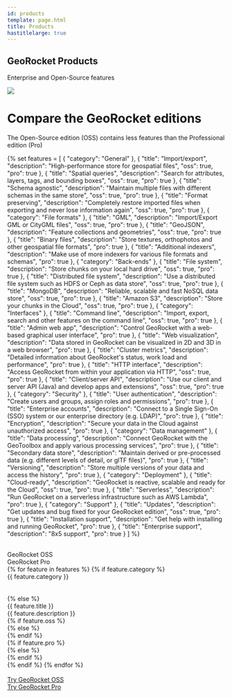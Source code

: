 ```yaml
---
id: products
template: page.html
title: Products
hastitlelarge: true
---
```


<div class="title-large pb-0 pt-5">
  <div class="container">
    <div class="row">
      <div class="col-md-7 text-md-left pb-4 pb-sm-5 pt-4 pb-md-0 pt-md-2 pt-lg-4">
        <h2>GeoRocket Products</h2>
        <p class="d-none d-lg-block">Enterprise and Open-Source features</p>
      </div>
      <div class="col-md-5 px-5 px-sm-4 px-md-0">
        <img class="img-fluid" src="{{ site.url }}/images/products/georocket-pro.png">
      </div>
    </div>
  </div>
</div>

<div class="container container-main">
<div class="row">
<div class="col-md-12">

<h1 class="text-center">Compare the GeoRocket editions</h1>

<p class="lead text-center">The Open-Source edition (OSS) contains less features than the Professional edition (Pro)</p>

{%
set features = [
  {
    "category": "General"
  },
  {
    "title": "Import/export",
    "description": "High-performance store for geospatial files",
    "oss": true,
    "pro": true
  },
  {
    "title": "Spatial queries",
    "description": "Search for attributes, layers, tags, and bounding boxes",
    "oss": true,
    "pro": true
  },
  {
    "title": "Schema agnostic",
    "description": "Maintain multiple files with different schemas in the same store",
    "oss": true,
    "pro": true
  },
  {
    "title": "Format preserving",
    "description": "Completely restore imported files when exporting and never lose information again",
    "oss": true,
    "pro": true
  },
  {
    "category": "File formats"
  },
  {
    "title": "GML",
    "description": "Import/Export GML or CityGML files",
    "oss": true,
    "pro": true
  },
  {
    "title": "GeoJSON",
    "description": "Feature collections and geometries",
    "oss": true,
    "pro": true
  },
  {
    "title": "Binary files",
    "description": "Store textures, orthophotos and other geospatial file formats",
    "pro": true
  },
  {
    "title": "Additional indexers",
    "description": "Make use of more indexers for various file formats and schemas",
    "pro": true
  },
  {
    "category": "Back-ends"
  },
  {
    "title": "File system",
    "description": "Store chunks on your local hard drive",
    "oss": true,
    "pro": true
  },
  {
    "title": "Distributed file system",
    "description": "Use a distributed file system such as HDFS or Ceph as data store",
    "oss": true,
    "pro": true
  },
  {
    "title": "MongoDB",
    "description": "Reliable, scalable and fast NoSQL data store",
    "oss": true,
    "pro": true
  },
  {
    "title": "Amazon S3",
    "description": "Store your chunks in the Cloud",
    "oss": true,
    "pro": true
  },
  {
    "category": "Interfaces"
  },
  {
    "title": "Command line",
    "description": "Import, export, search and other features on the command line",
    "oss": true,
    "pro": true
  },
  {
    "title": "Admin web app",
    "description": "Control GeoRocket with a web-based graphical user interface",
    "pro": true
  },
  {
    "title": "Web visualization",
    "description": "Data stored in GeoRocket can be visualized in 2D and 3D in a web browser",
    "pro": true
  },
  {
    "title": "Cluster metrics",
    "description": "Detailed information about GeoRocket's status, work load and performance",
    "pro": true
  },
  {
    "title": "HTTP interface",
    "description": "Access GeoRocket from within your application via HTTP",
    "oss": true,
    "pro": true
  },
  {
    "title": "Client/server API",
    "description": "Use our client and server API (Java) and develop apps and extensions",
    "oss": true,
    "pro": true
  },
  {
    "category": "Security"
  },
  {
    "title": "User authentication",
    "description": "Create users and groups, assign roles and permissions",
    "pro": true
  },
  {
    "title": "Enterprise accounts",
    "description": "Connect to a Single Sign-On (SSO) system or our enterprise directory (e.g. LDAP)",
    "pro": true
  },
  {
    "title": "Encryption",
    "description": "Secure your data in the Cloud against unauthorized access",
    "pro": true
  },
  {
    "category": "Data management"
  },
  {
    "title": "Data processing",
    "description": "Connect GeoRocket with the GeoToolbox and apply various processing services",
    "pro": true
  },
  {
    "title": "Secondary data store",
    "description": "Maintain derived or pre-processed data (e.g. different levels of detail, or glTF files)",
    "pro": true
  },
  {
    "title": "Versioning",
    "description": "Store multiple versions of your data and access the history",
    "pro": true
  },
  {
    "category": "Deployment"
  },
  {
    "title": "Cloud-ready",
    "description": "GeoRocket is reactive, scalable and ready for the Cloud",
    "oss": true,
    "pro": true
  },
  {
    "title": "Serverless",
    "description": "Run GeoRocket on a serverless infrastructure such as AWS Lambda",
    "pro": true
  },
  {
    "category": "Support"
  },
  {
    "title": "Updates",
    "description": "Get updates and bug fixed for your GeoRocket edition",
    "oss": true,
    "pro": true
  },
  {
    "title": "Installation support",
    "description": "Get help with installing and running GeoRocket",
    "pro": true
  },
  {
    "title": "Enterprise support",
    "description": "8x5 support",
    "pro": true
  }
]
%}

<div class="compare-editions">
  <div class="compare-head compare-row">
    <div class="compare-col-1">&nbsp;</div>
    <div class="compare-col-2"><span class="d-none d-sm-inline">GeoRocket </span>OSS</div>
    <div class="compare-col-3"><span class="d-none d-sm-inline">GeoRocket </span>Pro</div>
  </div>
{% for feature in features %}
  {% if feature.category %}
  <div class="compare-row compare-category-row {% if loop.index0 == 0 %}first-row{% endif %}">
    <div class="compare-col-1 category-title">{{ feature.category }}</div>
    <div class="compare-col-2">&nbsp;</div>
    <div class="compare-col-3">&nbsp;</div>
  </div>
  {% else %}
  <div class="compare-row">
    <div class="compare-col-1">{{ feature.title }}<div class="description">{{ feature.description }}</div></div>
    <div class="compare-col-2">
      {% if feature.oss %}<div class="yes"><i class="mdi mdi-check-circle-outline" aria-hidden="true"></i></div>{% else %}<div class="no"><i class="mdi mdi-close-circle-outline" aria-hidden="true"></i></div>{% endif %}
    </div>
    <div class="compare-col-3">
      {% if feature.pro %}<div class="yes"><i class="mdi mdi-check-circle-outline" aria-hidden="true"></i></div>{% else %}<div class="no"><i class="mdi mdi-close-circle-outline" aria-hidden="true"></i></div>{% endif %}
    </div>
  </div>
  {% endif %}
{% endfor %}
  <div class="compare-row">
    <div class="compare-col-1">&nbsp;</div>
    <div class="compare-col-2"><a href="{{ site.url }}/try" class="btn btn-primary">Try <span class="d-none d-md-inline"><span class="d-none d-lg-inline">GeoRocket </span>OSS</span></a></div>
    <div class="compare-col-3"><a href="{{ site.url }}/try" class="btn btn-primary">Try <span class="d-none d-md-inline"><span class="d-none d-lg-inline">GeoRocket </span>Pro</span></a></div>
  </div>
</div>

</div>
</div>
</div>
